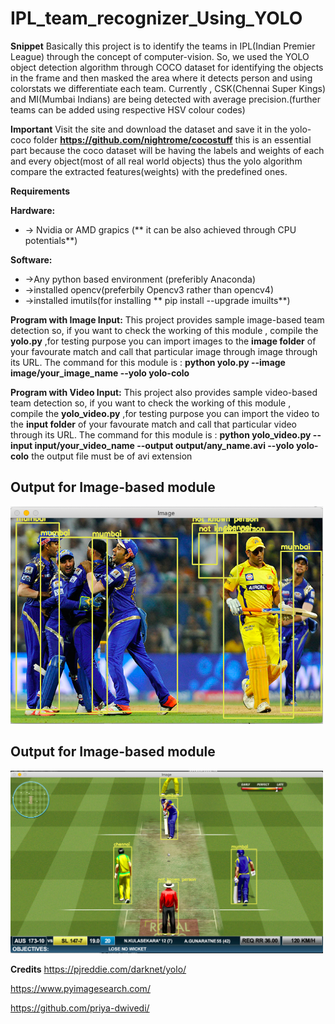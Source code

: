 # **IPL_team_recognizer_Using_YOLO**

**Snippet**
Basically this project is to identify the teams in IPL(Indian Premier League) through the concept of computer-vision.
So, we used the YOLO object detection algorithm through COCO dataset for identifying the objects in the frame and
then masked the area where it detects person and using colorstats we differentiate each team.
Currently , CSK(Chennai Super Kings) and MI(Mumbai Indians) are being detected with average precision.(further teams 
can be added using respective HSV colour codes)

**Important**
Visit the site and download the dataset and save it in the yolo-coco folder 
**https://github.com/nightrome/cocostuff**
this is an essential part because the coco dataset will be having the labels and weights of each and every object(most of all 
real world objects) thus the yolo algorithm compare the extracted features(weights) with the predefined ones.

**Requirements**


**Hardware:**
- -> Nvidia or AMD grapics (** it can be also achieved through CPU potentials**)


**Software:**


- ->Any python based environment (preferibly Anaconda)
- ->installed opencv(preferbily Opencv3 rather than opencv4)
- ->installed imutils(for installing ** pip install --upgrade imuilts**)

**Program with Image Input:**
This project provides sample image-based team detection so, if you want to check the working of this module , compile the 
**yolo.py** ,for testing purpose you can import images to the **image folder** of your favourate match and call that particular image through 
image through its URL.
The command for this module is :
**python yolo.py --image image/your_image_name --yolo yolo-colo**

**Program with Video Input:**
This project also provides sample video-based team detection so, if you want to check the working of this module , compile the 
**yolo_video.py** ,for testing purpose you can import the video to the **input folder** of your favourate match and call that particular 
video through its URL.
The command for this module is :
**python yolo_video.py --input input/your_video_name --output output/any_name.avi --yolo yolo-colo**
the output file must be of avi extension


## Output for Image-based module

<img src="output1.png" alt="sample_output_1" width="500" />

## Output for Image-based module

<img src="output2.png" alt="sample_output_2" width="500" />

**Credits**
https://pjreddie.com/darknet/yolo/

https://www.pyimagesearch.com/

https://github.com/priya-dwivedi/
